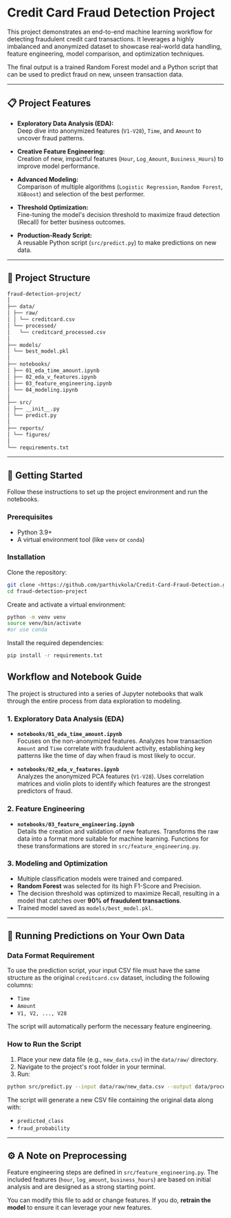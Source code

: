 # Credit Card Fraud Detection Project

This project demonstrates an end-to-end machine learning workflow for detecting fraudulent credit card transactions. It leverages a highly imbalanced and anonymized dataset to showcase real-world data handling, feature engineering, model comparison, and optimization techniques.

The final output is a trained Random Forest model and a Python script that can be used to predict fraud on new, unseen transaction data.

---

## 📋 Project Features

- **Exploratory Data Analysis (EDA):**  
  Deep dive into anonymized features (`V1-V28`), `Time`, and `Amount` to uncover fraud patterns.

- **Creative Feature Engineering:**  
  Creation of new, impactful features (`Hour`, `Log_Amount`, `Business_Hours`) to improve model performance.

- **Advanced Modeling:**  
  Comparison of multiple algorithms (`Logistic Regression`, `Random Forest`, `XGBoost`) and selection of the best performer.

- **Threshold Optimization:**  
  Fine-tuning the model's decision threshold to maximize fraud detection (Recall) for better business outcomes.

- **Production-Ready Script:**  
  A reusable Python script (`src/predict.py`) to make predictions on new data.

---

## 📂 Project Structure
```bash
fraud-detection-project/
│
├── data/
│ ├── raw/
│ │ └── creditcard.csv
│ └── processed/
│   └── creditcard_processed.csv
│
├── models/
│ └── best_model.pkl
│
├── notebooks/
│ ├── 01_eda_time_amount.ipynb
│ ├── 02_eda_v_features.ipynb
│ ├── 03_feature_engineering.ipynb
│ └── 04_modeling.ipynb
│
├── src/
│ ├── __init__.py
│ └── predict.py
│
├── reports/
│ └── figures/
│
└── requirements.txt
```
---

## 🚀 Getting Started

Follow these instructions to set up the project environment and run the notebooks.

### Prerequisites

- Python 3.9+
- A virtual environment tool (like `venv` or `conda`)

### Installation

Clone the repository:

```bash
git clone <https://github.com/parthivkola/Credit-Card-Fraud-Detection.git>
cd fraud-detection-project
```

Create and activate a virtual environment:

```bash
python -m venv venv
source venv/bin/activate
#or use conda
```  

Install the required dependencies:

```bash
pip install -r requirements.txt
```

## Workflow and Notebook Guide

The project is structured into a series of Jupyter notebooks that walk through the entire process from data exploration to modeling.

### 1. Exploratory Data Analysis (EDA)

- **`notebooks/01_eda_time_amount.ipynb`**  
  Focuses on the non-anonymized features. Analyzes how transaction `Amount` and `Time` correlate with fraudulent activity, establishing key patterns like the time of day when fraud is most likely to occur.

- **`notebooks/02_eda_v_features.ipynb`**  
  Analyzes the anonymized PCA features (`V1-V28`). Uses correlation matrices and violin plots to identify which features are the strongest predictors of fraud.

### 2. Feature Engineering

- **`notebooks/03_feature_engineering.ipynb`**  
  Details the creation and validation of new features. Transforms the raw data into a format more suitable for machine learning. Functions for these transformations are stored in `src/feature_engineering.py`.

### 3. Modeling and Optimization

- Multiple classification models were trained and compared.  
- **Random Forest** was selected for its high F1-Score and Precision.  
- The decision threshold was optimized to maximize Recall, resulting in a model that catches over **90% of fraudulent transactions**.  
- Trained model saved as `models/best_model.pkl`.

---

## 🔮 Running Predictions on Your Own Data

### Data Format Requirement

To use the prediction script, your input CSV file must have the same structure as the original `creditcard.csv` dataset, including the following columns:

- `Time`  
- `Amount`  
- `V1, V2, ..., V28`  

The script will automatically perform the necessary feature engineering.

### How to Run the Script

1. Place your new data file (e.g., `new_data.csv`) in the `data/raw/` directory.  
2. Navigate to the project's root folder in your terminal.  
3. Run:

```bash
python src/predict.py --input data/raw/new_data.csv --output data/processed/my_predictions.csv
```

The script will generate a new CSV file containing the original data along with:

- `predicted_class`  
- `fraud_probability`  

---

## ⚙️ A Note on Preprocessing

Feature engineering steps are defined in `src/feature_engineering.py`. The included features (`hour`, `log_amount`, `business_hours`) are based on initial analysis and are designed as a strong starting point.

You can modify this file to add or change features. If you do, **retrain the model** to ensure it can leverage your new features.
